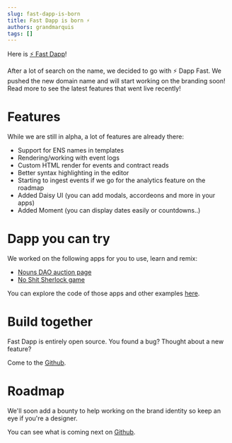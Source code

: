 ```yaml
---
slug: fast-dapp-is-born
title: Fast Dapp is born ⚡
authors: grandmarquis
tags: []
---
```


Here is [⚡ Fast Dapp](https://fastdapp.xyz)!

After a lot of search on the name, we decided to go with ⚡ Dapp Fast. We pushed the new domain name and will start working on the branding soon! Read more to see the latest features that went live recently!

<!--truncate-->

# Features

While we are still in alpha, a lot of features are already there:
* Support for ENS names in templates
* Rendering/working with event logs
* Custom HTML render for events and contract reads
* Better syntax highlighting in the editor
* Starting to ingest events if we go for the analytics feature on the roadmap
* Added Daisy UI (you can add modals, accordeons and more in your apps)
* Added Moment (you can display dates easily or countdowns..)


# Dapp you can try

We worked on the following apps for you to use, learn and remix:
* [Nouns DAO auction page](https://fastdapp.xyz/app/nouns)
* [No Shit Sherlock game](https://fastdapp.xyz/app/no_shit_sherlock)

You can explore the code of those apps and other examples [here](https://github.com/verynifty/fastdapp/tree/main/examples).


# Build together

Fast Dapp is entirely open source. You found a bug? Thought about a new feature? 

Come to the [Github](https://github.com/verynifty/fastdapp).

# Roadmap

We'll soon add a bounty to help working on the brand identity so keep an eye if you're a designer.

You can see what is coming next on [Github](https://github.com/verynifty/fastdapp/issues).